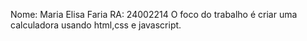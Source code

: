 Nome: Maria Elisa Faria
RA: 24002214
O foco do trabalho é criar uma calculadora usando html,css e javascript.
